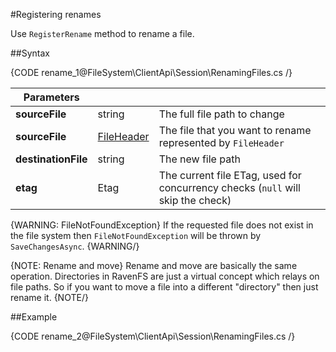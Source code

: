 ﻿#Registering renames

Use `RegisterRename` method to rename a file.

##Syntax

{CODE rename_1@FileSystem\ClientApi\Session\RenamingFiles.cs /}

| Parameters | | |
| ------------- | ------------- | ----- |
| **sourceFile** | string | The full file path to change|
| **sourceFile** | [FileHeader](../../../glossary/file-header) | The file that you want to rename represented by `FileHeader` |
| **destinationFile** | string | The new file path |
| **etag** | Etag | The current file ETag, used for concurrency checks (`null` will skip the check) |

{WARNING: FileNotFoundException}
If the requested file does not exist in the file system then `FileNotFoundException` will be thrown by `SaveChangesAsync`.
{WARNING/}

{NOTE: Rename and move}
Rename and move are basically the same operation. Directories in RavenFS are just a virtual concept which relays on file paths. So if you want
to move a file into a different "directory" then just rename it.
{NOTE/}

##Example

{CODE rename_2@FileSystem\ClientApi\Session\RenamingFiles.cs /}
